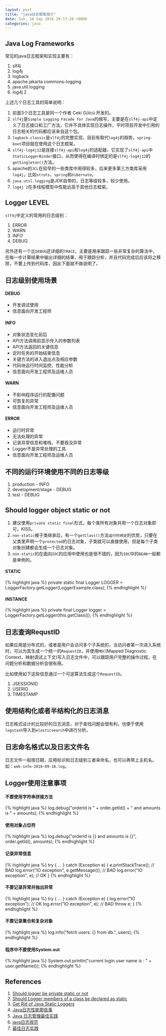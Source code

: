 ```yaml
---
layout: post
title: "java日志框架简介"
date: Sun, 18 Sep 2016 20:17:28 +0800
categories: java
---
```


Java Log Frameworks
-----

常见的java日志框架和实现主要有：

1. slf4j
2. log4j
3. logback
4. apache jakarta commons-logging
5. java.util.logging
6. log4j 2

上述几个日志工具的简单说明：

1. 前面3个日志工具是同一个作者 Ceki G&uuml;lc&uuml; 开发的。
2. `slf4j`是`Simple Logging Facade for Java`的缩写，主要是在`slf4j-api`中定义了日志接口和工厂方法，它并不具体实现日志操作，平时项目开发中引用的日志相关的代码都应该来自这个包。
3. `logback-classic`是`slf4j`的完整实现，目前有取代`log4j`的趋势，`spring-boot`项目就在使用这个日志框架。
4. `slf4j-log4j12`是连接`slf4j-api`和`log4j`的适配器，它实现了`slf4j-api`中`StaticLoggerBinder`接口，从而使得在编译时绑定的是`slf4j-log4j12`的`getSingleton()`方法。
5. apache的`JCL`在较早的一些类库中用得较多，后来更多第三方类库采用`log4j`，比如`struts`、`spring`和`hibernate`。
6. `java.util.logging`是JDK自带的，日志等级较多，较少使用。
7. `log4j 2`在多线程模型中性能远高于其他日志框架。

Logger LEVEL
-----

`slf4j`中定义的常用的日志级别：

1. ERROR
2. WARN
3. INFO
4. DEBUG

另外还有一个比`DEBUG`还详细的`TRACE`，主要是用来跟踪一些非常复杂的算法中，在每一步计算结果中输出详细的结果，用于跟踪分析，并且代码完成后应该将之移除，不要上传到代码库，因此下面就不做说明了。

日志级别使用场景
-----

#### DEBUG

* 开发调试使用
* 信息面向开发工程师

#### INFO

* 对象状态变化前后
* API方法调用前显示传入的参数列表
* API方法返回的关键信息
* 定时任务的开始结束信息
* 关键方法的进入退出点及相应参数
* 代码块运行时间监控，性能分析
* 信息面向开发工程师及运维人员

#### WARN

* 不影响程序运行的配置问题
* 可恢复的异常
* 信息面向开发工程师及运维人员

#### ERROR

* 运行时异常
* 无法处理的异常
* 记录异常信息和堆栈，不要吞没异常
* Logger不是异常处理的工具
* 信息面向开发工程师及运维人员


不同的运行环境使用不同的日志等级
-----

1. production - INFO
2. development/stage - DEBUG
3. test - DEBUG

Should logger object static or not
-----

1. 建议使用`private static final`形式，每个类所有对象共用一个日志对象即可，KISS。
2. `non-static`被子类继承后，有一个`getClass()`方法`运行时绑定`的优势，只要在父类里声明一个`protected`的日志对象，子类就可以直接使用，但是每个子类对象创建都会生成一个日志对象。
3. `non-static`的在面向`IOC`的应用中使用也是很不错的，因为`IOC`中的`BEAN`一般都是单例的。

#### STATIC

{% highlight java %}
private static final Logger LOGGER = LoggerFactory.getLogger(LoggerExample.class);
{% endhighlight %}

#### INSTANCE

{% highlight java %}
private final Logger logger = LoggerFactory.getLogger(this.getClass());
{% endhighlight %}

日志查询RequstID
-----

如果应用是分布式的，或者是用户会访问多个子系统的，当访问者第一次进入系统时，可以为其生成一个统一的`RequestID`，并使用`MDC`(Mapped Diagnostic Context，映射调试上下文)写入日志文件中，可以跟踪用户完整的操作过程，在问题分析和数据分析会很有用。

比如使用如下这些信息通过一个可逆算法生成这个`RequestID`。

1. JSESSIONID
2. USERID
3. TIMESTAMP

使用结构化或者半结构化的日志消息
-----

日志格式设计的比较好的日志消息，对于查找问题会很有利，也便于使用`logstash`导入到`elasticsearch`中进行分析。

日志命名格式以及日志文件名
-----

日志文件一般按日期，应用标识和日志级别三者来命名，也可以再带上主机名。如：`web-info-2016-09-18.log`。

Logger使用注意事项
-----

#### 不要使用字符串拼接方法

{% highlight java %}
log.debug("orderId is " + order.getId() + " and amounts is " + amounts);
{% endhighlight %}

#### 使用对象占位符

{% highlight java %}
log.debug("orderId is {} and amounts is {}", order.getId(), amounts);
{% endhighlight %}

#### 记录异常信息

{% highlight java %}
try {
    ...
} catch (Exception e) {
    e.printStackTrace(); // BAD
    log.error("IO exception", e.getMessage()); // BAD
    log.error("IO exception", e); // OK
}
{% endhighlight %}

#### 不要记录异常并抛出异常

{% highlight java %}
try {
    ...
} catch (Exception e) {
    log.error("IO exception"); // OK
    log.error("IO exception", e); // BAD
    throw e;
}
{% endhighlight %}

#### 不要记录集合和复杂对象

{% highlight java %}
log.info("fetch users: {} from db.", users);
{% endhighlight %}

#### 程序中不要使用System.out

{% highlight java %}
System.out.println("current login user name is : " + user.getName());
{% endhighlight %}

References
-----

1. [Should logger be private static or not](http://stackoverflow.com/questions/3842823/should-logger-be-private-static-or-not)
2. [Should Logger members of a class be declared as static](http://www.slf4j.org/faq.html#declared_static)
3. [Get Rid of Java Static Loggers](http://www.yegor256.com/2014/05/23/avoid-java-static-logger.html)
4. [Java日志性能那些事](http://www.infoq.com/cn/articles/things-of-java-log-performance)
5. [Java 日志管理最佳实践](http://www.ibm.com/developerworks/cn/java/j-lo-practicelog/index.html)
6. [java日志规范](https://www.linkedin.com/pulse/java%E6%97%A5%E5%BF%97%E8%A7%84%E8%8C%83-ding-lau)
7. [最佳日志实践](http://blog.jobbole.com/56574/)


